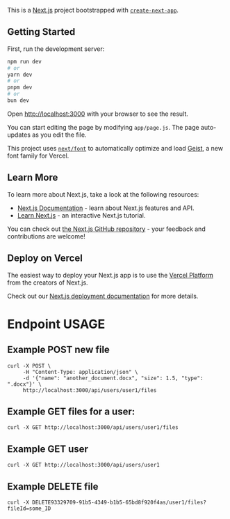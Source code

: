 This is a [Next.js](https://nextjs.org) project bootstrapped with [`create-next-app`](https://github.com/vercel/next.js/tree/canary/packages/create-next-app).

## Getting Started

First, run the development server:

```bash
npm run dev
# or
yarn dev
# or
pnpm dev
# or
bun dev
```

Open [http://localhost:3000](http://localhost:3000) with your browser to see the result.

You can start editing the page by modifying `app/page.js`. The page auto-updates as you edit the file.

This project uses [`next/font`](https://nextjs.org/docs/app/building-your-application/optimizing/fonts) to automatically optimize and load [Geist](https://vercel.com/font), a new font family for Vercel.

## Learn More

To learn more about Next.js, take a look at the following resources:

- [Next.js Documentation](https://nextjs.org/docs) - learn about Next.js features and API.
- [Learn Next.js](https://nextjs.org/learn) - an interactive Next.js tutorial.

You can check out [the Next.js GitHub repository](https://github.com/vercel/next.js) - your feedback and contributions are welcome!

## Deploy on Vercel

The easiest way to deploy your Next.js app is to use the [Vercel Platform](https://vercel.com/new?utm_medium=default-template&filter=next.js&utm_source=create-next-app&utm_campaign=create-next-app-readme) from the creators of Next.js.

Check out our [Next.js deployment documentation](https://nextjs.org/docs/app/building-your-application/deploying) for more details.



# Endpoint USAGE

## Example POST new file

```
curl -X POST \
     -H "Content-Type: application/json" \
     -d '{"name": "another_document.docx", "size": 1.5, "type": ".docx"}' \
     http://localhost:3000/api/users/user1/files

```

## Example GET files for a user:

```
curl -X GET http://localhost:3000/api/users/user1/files

```

## Example GET user

```
curl -X GET http://localhost:3000/api/users/user1
```

## Example DELETE file

```
curl -X DELETE93329709-91b5-4349-b1b5-65bd8f920f4as/user1/files?fileId=some_ID
```